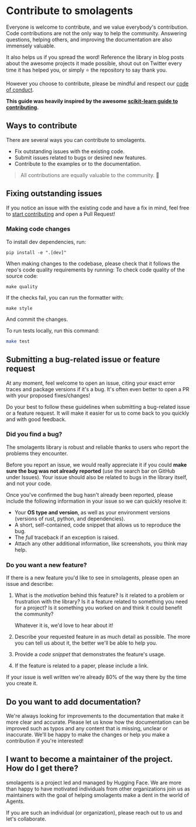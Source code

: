 <!---
Copyright 2025 The HuggingFace Team. All rights reserved.

Licensed under the Apache License, Version 2.0 (the "License");
you may not use this file except in compliance with the License.
You may obtain a copy of the License at

    http://www.apache.org/licenses/LICENSE-2.0

Unless required by applicable law or agreed to in writing, software
distributed under the License is distributed on an "AS IS" BASIS,
WITHOUT WARRANTIES OR CONDITIONS OF ANY KIND, either express or implied.
See the License for the specific language governing permissions and
limitations under the License.
-->

# Contribute to smolagents

Everyone is welcome to contribute, and we value everybody's contribution. Code
contributions are not the only way to help the community. Answering questions, helping
others, and improving the documentation are also immensely valuable.

It also helps us if you spread the word! Reference the library in blog posts
about the awesome projects it made possible, shout out on Twitter every time it has
helped you, or simply ⭐️ the repository to say thank you.

However you choose to contribute, please be mindful and respect our
[code of conduct](https://github.com/huggingface/smolagents/blob/main/CODE_OF_CONDUCT.md).

**This guide was heavily inspired by the awesome [scikit-learn guide to contributing](https://github.com/scikit-learn/scikit-learn/blob/main/CONTRIBUTING.md).**

## Ways to contribute

There are several ways you can contribute to smolagents.

* Fix outstanding issues with the existing code.
* Submit issues related to bugs or desired new features.
* Contribute to the examples or to the documentation.

> All contributions are equally valuable to the community. 🥰

## Fixing outstanding issues

If you notice an issue with the existing code and have a fix in mind, feel free to [start contributing](https://docs.github.com/en/pull-requests/collaborating-with-pull-requests/proposing-changes-to-your-work-with-pull-requests/creating-a-pull-request) and open
a Pull Request!

### Making code changes

To install dev dependencies, run:
```
pip install -e ".[dev]"
```

When making changes to the codebase, please check that it follows the repo's code quality requirements by running:
To check code quality of the source code:
```
make quality
```

If the checks fail, you can run the formatter with:
```
make style
```

And commit the changes.

To run tests locally, run this command:
```bash
make test
```
</details>

## Submitting a bug-related issue or feature request

At any moment, feel welcome to open an issue, citing your exact error traces and package versions if it's a bug.
It's often even better to open a PR with your proposed fixes/changes!

Do your best to follow these guidelines when submitting a bug-related issue or a feature
request. It will make it easier for us to come back to you quickly and with good
feedback.

### Did you find a bug?

The smolagents library is robust and reliable thanks to users who report the problems they encounter.

Before you report an issue, we would really appreciate it if you could **make sure the bug was not
already reported** (use the search bar on GitHub under Issues). Your issue should also be related to bugs in the 
library itself, and not your code. 

Once you've confirmed the bug hasn't already been reported, please include the following information in your issue so 
we can quickly resolve it:

* Your **OS type and version**, as well as your environment versions (versions of rust, python, and dependencies).
* A short, self-contained, code snippet that allows us to reproduce the bug.
* The *full* traceback if an exception is raised.
* Attach any other additional information, like screenshots, you think may help.

### Do you want a new feature?

If there is a new feature you'd like to see in smolagents, please open an issue and describe:

1. What is the *motivation* behind this feature? Is it related to a problem or frustration with the library? Is it 
   a feature related to something you need for a project? Is it something you worked on and think it could benefit 
   the community?

   Whatever it is, we'd love to hear about it!

2. Describe your requested feature in as much detail as possible. The more you can tell us about it, the better 
   we'll be able to help you.
3. Provide a *code snippet* that demonstrates the feature's usage.
4. If the feature is related to a paper, please include a link.

If your issue is well written we're already 80% of the way there by the time you create it.

## Do you want to add documentation?

We're always looking for improvements to the documentation that make it more clear and accurate. Please let us know 
how the documentation can be improved such as typos and any content that is missing, unclear or inaccurate. We'll be 
happy to make the changes or help you make a contribution if you're interested!

## I want to become a maintainer of the project. How do I get there?

smolagents is a project led and managed by Hugging Face. We are more than
happy to have motivated individuals from other organizations join us as maintainers with the goal of helping smolagents
make a dent in the world of Agents.

If you are such an individual (or organization), please reach out to us and let's collaborate.
